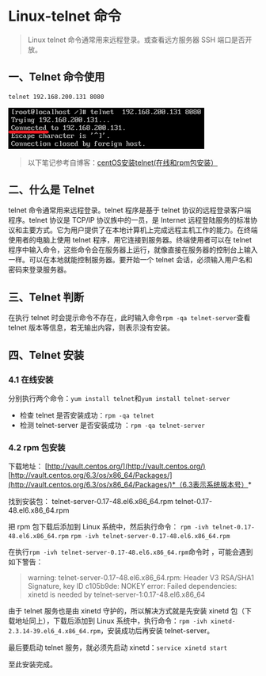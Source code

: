 # Linux-telnet 命令

> Linux telnet 命令通常用来远程登录。或查看远方服务器 SSH 端口是否开放。

## 一、Telnet 命令使用

````bash
telnet 192.168.200.131 8080
````

![1564467176251](assets/1564467176251.png)

> 以下笔记参考自博客：[centOS安装telnet(在线和rpm包安装）](https://blog.csdn.net/tongxinhaonan/article/details/53305639)

## 二、什么是 Telnet

telnet 命令通常用来远程登录。telnet 程序是基于 telnet 协议的远程登录客户端程序。telnet 协议是 TCP/IP 协议族中的一员，是 Internet 远程登陆服务的标准协议和主要方式。它为用户提供了在本地计算机上完成远程主机工作的能力。在终端使用者的电脑上使用 telnet 程序，用它连接到服务器。终端使用者可以在 telnet 程序中输入命令，这些命令会在服务器上运行，就像直接在服务器的控制台上输入一样。可以在本地就能控制服务器。要开始一个 telnet 会话，必须输入用户名和密码来登录服务器。

## 三、Telnet 判断

在执行 telnet 时会提示命令不存在，此时输入命令`rpm -qa telnet-server`查看 telnet 版本等信息，若无输出内容，则表示没有安装。

## 四、Telnet 安装

### 4.1 在线安装

分别执行两个命令：`yum install telnet`和`yum install telnet-server`

* 检查 telnet 是否安装成功：`rpm -qa telnet`
* 检测 telnet-server 是否安装成功 ：`rpm -qa telnet-server`

### 4.2 rpm 包安装

下载地址：
[http://vault.centos.org/](http://vault.centos.org/)
[http://vault.centos.org/6.3/os/x86_64/Packages/](http://vault.centos.org/6.3/os/x86_64/Packages/)*（6.3表示系统版本号）*

找到安装包：
telnet-server-0.17-48.el6.x86_64.rpm
telnet-0.17-48.el6.x86_64.rpm

把 rpm 包下载后添加到 Linux 系统中，然后执行命令：
`rpm -ivh telnet-0.17-48.el6.x86_64.rpm`
`rpm -ivh telnet-server-0.17-48.el6.x86_64.rpm`

在执行`rpm -ivh telnet-server-0.17-48.el6.x86_64.rpm`命令时 ，可能会遇到如下警告：

> warning: telnet-server-0.17-48.el6.x86_64.rpm: Header V3 RSA/SHA1 Signature, key ID c105b9de: NOKEY
> error: Failed dependencies:
> xinetd is needed by telnet-server-1:0.17-48.el6.x86_64

由于 telnet 服务也是由 xinetd 守护的，所以解决方式就是先安装 xinetd 包（下载地址同上），下载后添加到 Linux 系统中，执行命令：`rpm -ivh xinetd-2.3.14-39.el6_4.x86_64.rpm`，安装成功后再安装 telnet-server。

最后要启动 telnet 服务，就必须先启动 xinetd：`service xinetd start`

至此安装完成。
